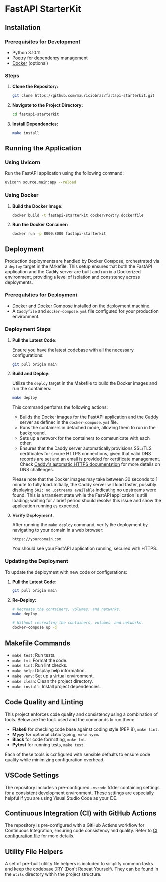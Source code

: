 # FastAPI StarterKit

## Installation

### Prerequisites for Development

- Python 3.10.11
- [Poetry](https://python-poetry.org/) for dependency management
- [Docker](https://www.docker.com/) (optional)

### Steps

1. **Clone the Repository:**

    ```bash
    git clone https://github.com/mauriciobraz/fastapi-starterkit.git
    ```

2. **Navigate to the Project Directory:**

    ```bash
    cd fastapi-starterkit
    ```

3. **Install Dependencies:**

    ```bash
    make install
    ```

## Running the Application

### Using Uvicorn

Run the FastAPI application using the following command:

```bash
uvicorn source.main:app --reload
```

### Using Docker

1. **Build the Docker Image:**

    ```bash
    docker build -t fastapi-starterkit docker/Poetry.dockerfile
    ```

2. **Run the Docker Container:**

    ```bash
    docker run -p 8000:8000 fastapi-starterkit
    ```

## Deployment

Production deployments are handled by Docker Compose, orchestrated via a `deploy` target in the Makefile. This setup ensures that both the FastAPI application and the Caddy server are built and run in a Dockerized environment, providing a level of isolation and consistency across deployments.

### Prerequisites for Deployment

- [Docker](https://www.docker.com/) and [Docker Compose](https://docs.docker.com/compose/) installed on the deployment machine.
- A `Caddyfile` and `docker-compose.yml` file configured for your production environment.

### Deployment Steps

1. **Pull the Latest Code:**

   Ensure you have the latest codebase with all the necessary configurations:

    ```bash
    git pull origin main
    ```

2. **Build and Deploy:**

   Utilize the `deploy` target in the Makefile to build the Docker images and run the containers:

    ```bash
    make deploy
    ```

   This command performs the following actions:

   - Builds the Docker images for the FastAPI application and the Caddy server as defined in the `docker-compose.yml` file.
   - Runs the containers in detached mode, allowing them to run in the background.
   - Sets up a network for the containers to communicate with each other.
   - Ensures that the Caddy server automatically provisions SSL/TLS certificates for secure HTTPS connections, given that valid DNS records are set and an email is provided for certificate management. Check [Caddy's automatic HTTPS documentation](https://caddyserver.com/docs/automatic-https#dns-challenge) for more details on DNS challenges.

   Please note that the Docker images may take between 30 seconds to 1 minute to fully load. Initially, the Caddy server will load faster, possibly displaying `502: no upstreams available` indicating no upstreams were found. This is a transient state while the FastAPI application is still loading; waiting for a brief period should resolve this issue and show the application running as expected.

3. **Verify Deployment:**

   After running the `make deploy` command, verify the deployment by navigating to your domain in a web browser:

    ```plaintext
    https://yourdomain.com
    ```

   You should see your FastAPI application running, secured with HTTPS.

### Updating the Deployment

To update the deployment with new code or configurations:

1. **Pull the Latest Code:**

    ```bash
    git pull origin main
    ```

2. **Re-Deploy:**

    ```bash
    # Recreate the containers, volumes, and networks.
    make deploy

    # Without recreating the containers, volumes, and networks.
    docker-compose up -d
    ```

## Makefile Commands

- `make test`: Run tests.
- `make fmt`: Format the code.
- `make lint`: Run lint checks.
- `make help`: Display help information.
- `make venv`: Set up a virtual environment.
- `make clean`: Clean the project directory.
- `make install`: Install project dependencies.

## Code Quality and Linting

This project enforces code quality and consistency using a combination of tools. Below are the tools used and the commands to run them:

- **Flake8** for checking code base against coding style (PEP 8), `make lint`.
- **Mypy** for optional static typing, `make type`.
- **Black** for code formatting, `make fmt`.
- **Pytest** for running tests, `make test`.

Each of these tools is configured with sensible defaults to ensure code quality while minimizing configuration overhead.

## VSCode Settings

The repository includes a pre-configured `.vscode` folder containing settings for a consistent development environment. These settings are especially helpful if you are using Visual Studio Code as your IDE.

## Continuous Integration (CI) with GitHub Actions

The repository is pre-configured with a GitHub Actions workflow for Continuous Integration, ensuring code consistency and quality. Refer to [CI configuration file](./.github/workflows/ci.yml) for more details.

## Utility File Helpers

A set of pre-built utility file helpers is included to simplify common tasks and keep the codebase DRY (Don't Repeat Yourself). They can be found in the `utils` directory within the project structure.
